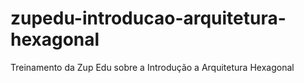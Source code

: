 # zupedu-introducao-arquitetura-hexagonal
Treinamento da Zup Edu sobre a Introdução a Arquitetura Hexagonal
